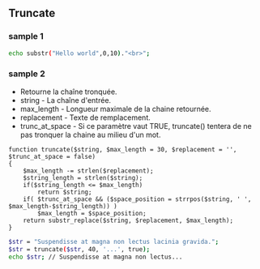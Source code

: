 ## Truncate

### sample 1

```bash
echo substr("Hello world",0,10)."<br>";
```

### sample 2

* Retourne la chaîne tronquée.
* string - La chaîne d'entrée.
* max_length - Longueur maximale de la chaine retournée.
* replacement - Texte de remplacement.
* trunc_at_space - Si ce paramètre vaut TRUE, truncate() tentera de ne pas tronquer la chaine au milieu d'un mot.


```
function truncate($string, $max_length = 30, $replacement = '', $trunc_at_space = false)
{
	$max_length -= strlen($replacement);
	$string_length = strlen($string);
	if($string_length <= $max_length)
		return $string;
	if( $trunc_at_space && ($space_position = strrpos($string, ' ', $max_length-$string_length)) )
		$max_length = $space_position;
	return substr_replace($string, $replacement, $max_length);
}
```

```bash
$str = "Suspendisse at magna non lectus lacinia gravida.";
$str = truncate($str, 40, '...', true);
echo $str; // Suspendisse at magna non lectus...
```